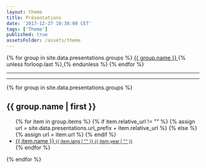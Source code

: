 ```yaml
---
layout: theme
title: Présentations
date: '2017-12-27 10:30:00 CET'
tags: ['Theme']
published: true
assetsFolder: /assets/theme
---
```



<div class="tags-expo">
  <div class="tags-expo-list">
    {% for group in site.data.presentations.groups  %}
      <a href="#{{ group.name | slugify }}" class="post-tag">{{ group.name }} </a>
      {% unless forloop.last %},{% endunless %}
    {% endfor %}
  </div>
  <hr/>
</div>

  <hr/>
  <div class="tags-expo-section">
    {% for group in site.data.presentations.groups  %}
    <h2 id="{{ group.name | slugify }}">{{ group.name | first }}</h2>
    <ul class="tags-expo-posts">
      {% for item in group.items %}
        {% if item.relative_url != "" %}
          {% assign url = site.data.presentations.url_prefix + item.relative_url %}
        {% else %}
          {% assign url = item.url %}
        {% endif  %}
        <a class="post-title" href="{{ url }}">
      <li>
        {{ item.name }}
      <small class="post-date">{{ item.lang | "" }}</small>
      <small class="post-date">{{ item.year | "" }}</small>
      </li>
      </a>
      {% endfor %}
    </ul>
    {% endfor %}
